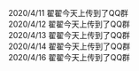 2020/4/11	翟翟今天上传到了QQ群  
2020/4/12	翟翟今天上传到了QQ群  
2020/4/13	翟翟今天上传到了QQ群  
2020/4/14	翟翟今天上传到了QQ群  
2020/4/16	翟翟今天上传到了QQ群  